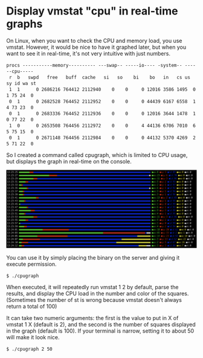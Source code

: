 # Display vmstat "cpu" in real-time graphs

On Linux, when you want to check the CPU and memory load, you use vmstat. However, it would be nice to have it graphed later, but when you want to see it in real-time, it's not very intuitive with just numbers.

```
procs -----------memory---------- ---swap-- -----io---- -system-- ------cpu-----
 r  b   swpd   free   buff  cache   si   so    bi    bo   in   cs us sy id wa st
 1  1      0 2686216 764412 2112940    0    0     0 12016 3586 1495  0  1 75 24  0
 0  1      0 2682528 764452 2112952    0    0     0 44439 6167 6558  1  4 73 23  0
 0  1      0 2683336 764452 2112936    0    0     0 12016 3644 1478  1  0 77 22  0
 1  0      0 2653508 764456 2112972    0    0     4 44136 6706 7010  6  5 75 15  0
 0  1      0 2671148 764456 2112984    0    0     0 44132 5370 4269  2  5 71 22  0
 ```
So I created a command called cpugraph, which is limited to CPU usage, but displays the graph in real-time on the console.

<div align="center">
  <img src="static/cpugraph.png">
</div>

You can use it by simply placing the binary on the server and giving it execute permission.

```shell
$ ./cpugraph
```

When executed, it will repeatedly run vmstat 1 2 by default, parse the results, and display the CPU load in the number and color of the squares. (Sometimes the number of st is wrong because vmstat doesn't always return a total of 100)

It can take two numeric arguments: the first is the value to put in X of vmstat 1 X (default is 2), and the second is the number of squares displayed in the graph (default is 100).
If your terminal is narrow, setting it to about 50 will make it look nice.

```shell
$ ./cpugraph 2 50
```